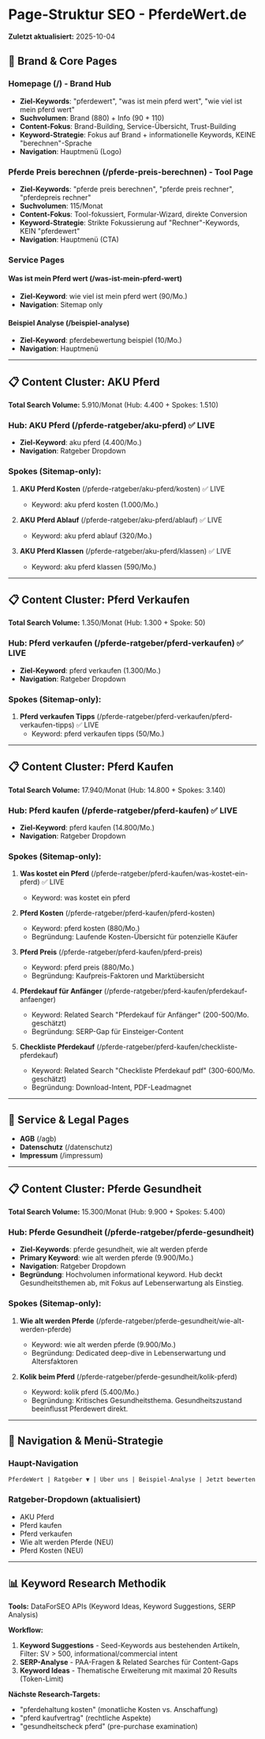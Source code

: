 # Page-Struktur SEO - PferdeWert.de

**Zuletzt aktualisiert:** 2025-10-04

## 🎯 Brand & Core Pages

### Homepage (/) - Brand Hub
- **Ziel-Keywords**: "pferdewert", "was ist mein pferd wert", "wie viel ist mein pferd wert"
- **Suchvolumen**: Brand (880) + Info (90 + 110)
- **Content-Fokus**: Brand-Building, Service-Übersicht, Trust-Building
- **Keyword-Strategie**: Fokus auf Brand + informationelle Keywords, KEINE "berechnen"-Sprache
- **Navigation**: Hauptmenü (Logo)

### Pferde Preis berechnen (/pferde-preis-berechnen) - Tool Page
- **Ziel-Keywords**: "pferde preis berechnen", "pferde preis rechner", "pferdepreis rechner"
- **Suchvolumen**: 115/Monat
- **Content-Fokus**: Tool-fokussiert, Formular-Wizard, direkte Conversion
- **Keyword-Strategie**: Strikte Fokussierung auf "Rechner"-Keywords, KEIN "pferdewert"
- **Navigation**: Hauptmenü (CTA)

### Service Pages

#### Was ist mein Pferd wert (/was-ist-mein-pferd-wert)
- **Ziel-Keyword**: wie viel ist mein pferd wert (90/Mo.)
- **Navigation**: Sitemap only

#### Beispiel Analyse (/beispiel-analyse)
- **Ziel-Keyword**: pferdebewertung beispiel (10/Mo.)
- **Navigation**: Hauptmenü

---

## 📋 Content Cluster: AKU Pferd

**Total Search Volume:** 5.910/Monat (Hub: 4.400 + Spokes: 1.510)

### Hub: AKU Pferd (/pferde-ratgeber/aku-pferd) ✅ LIVE
- **Ziel-Keyword**: aku pferd (4.400/Mo.)
- **Navigation**: Ratgeber Dropdown

### Spokes (Sitemap-only):

1. **AKU Pferd Kosten** (/pferde-ratgeber/aku-pferd/kosten) ✅ LIVE
   - Keyword: aku pferd kosten (1.000/Mo.)

2. **AKU Pferd Ablauf** (/pferde-ratgeber/aku-pferd/ablauf) ✅ LIVE
   - Keyword: aku pferd ablauf (320/Mo.)

3. **AKU Pferd Klassen** (/pferde-ratgeber/aku-pferd/klassen) ✅ LIVE
   - Keyword: aku pferd klassen (590/Mo.)

---

## 📋 Content Cluster: Pferd Verkaufen

**Total Search Volume:** 1.350/Monat (Hub: 1.300 + Spoke: 50)

### Hub: Pferd verkaufen (/pferde-ratgeber/pferd-verkaufen) ✅ LIVE
- **Ziel-Keyword**: pferd verkaufen (1.300/Mo.)
- **Navigation**: Ratgeber Dropdown

### Spokes (Sitemap-only):

1. **Pferd verkaufen Tipps** (/pferde-ratgeber/pferd-verkaufen/pferd-verkaufen-tipps) ✅ LIVE
   - Keyword: pferd verkaufen tipps (50/Mo.)

---

## 📋 Content Cluster: Pferd Kaufen

**Total Search Volume:** 17.940/Monat (Hub: 14.800 + Spokes: 3.140)

### Hub: Pferd kaufen (/pferde-ratgeber/pferd-kaufen) ✅ LIVE
- **Ziel-Keyword**: pferd kaufen (14.800/Mo.)
- **Navigation**: Ratgeber Dropdown

### Spokes (Sitemap-only):

1. **Was kostet ein Pferd** (/pferde-ratgeber/pferd-kaufen/was-kostet-ein-pferd) ✅ LIVE
   - Keyword: was kostet ein pferd

2. **Pferd Kosten** (/pferde-ratgeber/pferd-kaufen/pferd-kosten)
   - Keyword: pferd kosten (880/Mo.)
   - Begründung: Laufende Kosten-Übersicht für potenzielle Käufer

3. **Pferd Preis** (/pferde-ratgeber/pferd-kaufen/pferd-preis)
   - Keyword: pferd preis (880/Mo.)
   - Begründung: Kaufpreis-Faktoren und Marktübersicht

4. **Pferdekauf für Anfänger** (/pferde-ratgeber/pferd-kaufen/pferdekauf-anfaenger)
   - Keyword: Related Search "Pferdekauf für Anfänger" (200-500/Mo. geschätzt)
   - Begründung: SERP-Gap für Einsteiger-Content

5. **Checkliste Pferdekauf** (/pferde-ratgeber/pferd-kaufen/checkliste-pferdekauf)
   - Keyword: Related Search "Checkliste Pferdekauf pdf" (300-600/Mo. geschätzt)
   - Begründung: Download-Intent, PDF-Leadmagnet

---

## 📄 Service & Legal Pages

- **AGB** (/agb)
- **Datenschutz** (/datenschutz)
- **Impressum** (/impressum)

---

## 📋 Content Cluster: Pferde Gesundheit

**Total Search Volume:** 15.300/Monat (Hub: 9.900 + Spokes: 5.400)

### Hub: Pferde Gesundheit (/pferde-ratgeber/pferde-gesundheit)
- **Ziel-Keywords**: pferde gesundheit, wie alt werden pferde
- **Primary Keyword**: wie alt werden pferde (9.900/Mo.)
- **Navigation**: Ratgeber Dropdown
- **Begründung**: Hochvolumen informational keyword. Hub deckt Gesundheitsthemen ab, mit Fokus auf Lebenserwartung als Einstieg.

### Spokes (Sitemap-only):

1. **Wie alt werden Pferde** (/pferde-ratgeber/pferde-gesundheit/wie-alt-werden-pferde)
   - Keyword: wie alt werden pferde (9.900/Mo.)
   - Begründung: Dedicated deep-dive in Lebenserwartung und Altersfaktoren

2. **Kolik beim Pferd** (/pferde-ratgeber/pferde-gesundheit/kolik-pferd)
   - Keyword: kolik pferd (5.400/Mo.)
   - Begründung: Kritisches Gesundheitsthema. Gesundheitszustand beeinflusst Pferdewert direkt.

---

## 🧭 Navigation & Menü-Strategie

### Haupt-Navigation
```
PferdeWert | Ratgeber ▼ | Über uns | Beispiel-Analyse | Jetzt bewerten
```

### Ratgeber-Dropdown (aktualisiert)
- AKU Pferd
- Pferd kaufen
- Pferd verkaufen
- Wie alt werden Pferde (NEU)
- Pferd Kosten (NEU)

---

## 📊 Keyword Research Methodik

**Tools:** DataForSEO APIs (Keyword Ideas, Keyword Suggestions, SERP Analysis)

**Workflow:**
1. **Keyword Suggestions** - Seed-Keywords aus bestehenden Artikeln, Filter: SV > 500, informational/commercial intent
2. **SERP-Analyse** - PAA-Fragen & Related Searches für Content-Gaps
3. **Keyword Ideas** - Thematische Erweiterung mit maximal 20 Results (Token-Limit)

**Nächste Research-Targets:**
- "pferdehaltung kosten" (monatliche Kosten vs. Anschaffung)
- "pferd kaufvertrag" (rechtliche Aspekte)
- "gesundheitscheck pferd" (pre-purchase examination)

